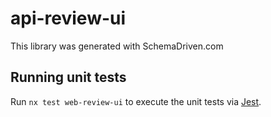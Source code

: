 
# api-review-ui

This library was generated with SchemaDriven.com

## Running unit tests

Run `nx test web-review-ui` to execute the unit tests via [Jest](https://jestjs.io).

